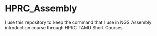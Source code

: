 # HPRC_Assembly
I use this repository to keep the command that I use in NGS Assembly introduction course through HPRC TAMU Short Courses.
